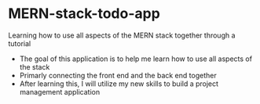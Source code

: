 # MERN-stack-todo-app
Learning how to use all aspects of the MERN stack together through a tutorial 

- The goal of this application is to help me learn how to use all aspects of the stack 
- Primarly connecting the front end and the back end together
- After learning this, I will utilize my new skills to build a project management application
